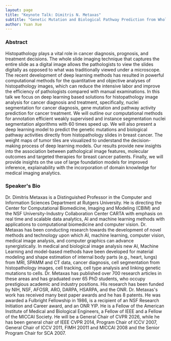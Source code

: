 ```yaml
---
layout: page
title: "Keynote Talk: Dimitris N. Metaxas"
subtitle: "Genetic Mutation and Biological Pathway Prediction from Whole Slide Images using Deep Learning for Cancer Detection and Diagnosis"
author: Yuan Xue
---
```


### Abstract

Histopathology plays a vital role in cancer diagnosis, prognosis, and treatment decisions. The whole slide imaging technique that captures the entire slide as a digital image allows  the pathologists to view the slides digitally as opposed to what was traditionally viewed under a microscope. The recent development of deep learning methods has resulted in powerful computational methods  for the quantitative and  objective analyses of histopathology images, which can reduce the intensive labor and improve the efficiency of pathologists compared with manual examinations.  In this talk we focus on deep learning based solutions for  histopathology image analysis for cancer diagnosis and treatment, specifically, nuclei segmentation for cancer diagnosis, gene mutation and pathway activity prediction for cancer treatment. We will outline our computational methods for annotation efficient weakly supervised and instance segmentation nuclei segmentation algorithms with 60 times speed up. We will also present a deep learning model to predict the genetic mutations and biological pathway activities directly from histopathology slides in breast cancer. The weight maps of tumor tiles are visualized to understand the decision-making process of deep learning models. Our results provide new insights into the association between pathological image features, molecular outcomes and targeted therapies for breast cancer patients. Finally, we will provide insights on the use of large foundation models for improved inference, explainability with the incorporation of domain knowledge for medical imaging analytics.


### Speaker's Bio

Dr. Dimitris Metaxas is a Distinguished Professor in the Computer and Information Sciences Department at Rutgers University. He is directing the Center for Computational Biomedicine, Imaging and Modeling (CBIM) and the NSF University-Industry Collaboration Center CARTA with emphasis on real time and scalable data analytics, AI and machine learning methods with applications to computational biomedicine and  computer vision. Dr. Metaxas has been conducting research towards the development of novel methods and technology upon which AI, machine learning, computer vision, medical image analysis, and  computer graphics can advance synergistically. In medical and biological image analysis new AI, Machine Learning and model-based methods have been developed for material modeling and shape estimation of internal body parts (e.g., heart, lungs) from MRI, SPAMM and CT data, cancer diagnosis, cell segmentation from  histopathology images, cell tracking, cell type analysis and linking genetic mutations to cells. Dr. Metaxas has published over 700 research articles in these areas and has graduated over 65 PhD students, who occupy prestigious academic and industry positions. His research  has been funded by NIH, NSF, AFOSR, ARO, DARPA, HSARPA, and the ONR. Dr. Metaxas's work has received many best paper awards and he has 8 patents. He was awarded a Fulbright Fellowship in 1986, is a recipient of an NSF Research Initiation and Career award, and an ONR YIP. He is a Fellow of the American Institute of Medical and Biological Engineers, a Fellow of IEEE and a Fellow of the MICCAI Society. He will be a General Chair of CVPR 2026, while he has been general chair of IEEE CVPR 2014, Program Chair of ICCV 2007, General Chair of ICCV 2011, FIMH 20011 and  MICCAI 2008 and the Senior Program Chair for SCA 2007.

